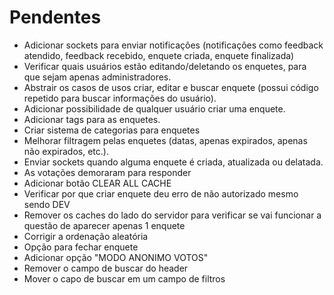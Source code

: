 # Pendentes
- Adicionar sockets para enviar notificações (notificações como feedback atendido, feedback recebido, enquete criada, enquete finalizada)
- Verificar quais usuários estão editando/deletando os enquetes, para que sejam apenas administradores.
- Abstrair os casos de usos criar, editar e buscar enquete (possui código repetido para buscar informações do usuário).
- Adicionar possibilidade de qualquer usuário criar uma enquete.
- Adicionar tags para as enquetes.
- Criar sistema de categorias para enquetes
- Melhorar filtragem pelas enquetes (datas, apenas expirados, apenas não expirados, etc.).
- Enviar sockets quando alguma enquete é criada, atualizada ou delatada.
- As votações demoraram para responder
- Adicionar botão CLEAR ALL CACHE
- Verificar por que criar enquete deu erro de não autorizado mesmo sendo DEV
- Remover os caches do lado do servidor para verificar se vai funcionar a questão de aparecer apenas 1 enquete
- Corrigir a ordenação aleatória
- Opção para fechar enquete
- Adicionar opção "MODO ANONIMO VOTOS"
- Remover o campo de buscar do header
- Mover o capo de buscar em um campo de filtros
